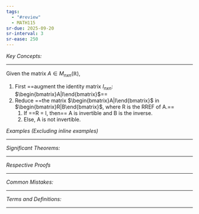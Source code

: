 ```yaml
---
tags:
  - "#review"
  - MATH115
sr-due: 2025-09-20
sr-interval: 3
sr-ease: 250
---
```

*Key Concepts:*
___

Given the matrix $A \in M_{nxn}(\mathbb{R})$,
1. First ==augment the identity matrix $I_{nxn}$: $\begin{bmatrix}A|I\end{bmatrix}$==
2. Reduce ==the matrix $\begin{bmatrix}A|I\end{bmatrix}$ in $\begin{bmatrix}R|B\end{bmatrix}$, where R is the RREF of A.==
	1. If ==R = I, then== A is invertible and B is the inverse.
	2. Else, A is not invertible.

*Examples (Excluding inline examples)* 
___

*Significant Theorems:*
___

*Respective Proofs*
___

*Common Mistakes:*
___

*Terms and Definitions:*
___

